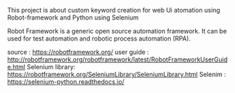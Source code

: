 This project is about custom keyword creation for web Ui atomation using Robot-framework and Python using Selenium

Robot Framework is a generic open source automation framework. It can be used for test automation and robotic process automation (RPA).

source : https://robotframework.org/
user guide : http://robotframework.org/robotframework/latest/RobotFrameworkUserGuide.html
Selenium library: https://robotframework.org/SeleniumLibrary/SeleniumLibrary.html
Selenim : https://selenium-python.readthedocs.io/
